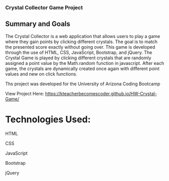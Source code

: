 ### Crystal Collector Game Project

## Summary and Goals

The Crystal Collector is a web application that allows users to play a game where they gain points by clicking different crystals.  The goal is to match the presented score exactly without going over. This game is developed through the use of HTML, CSS, JavaScript, Bootstrap, and jQuery. The Crystal Game is played by clicking different crystals that are randomly assigned a point value by the Math.random function in javascript. After each game, the crystals are dynamically created once again with different point values and new on click functions.

Ths project was developed for the University of Arizona Coding Bootcamp

View Project Here:   https://kteacherbecomescoder.github.io/HW-Crystal-Game/


# Technologies Used:
HTML

CSS

JavaScript

Bootstrap

jQuery



